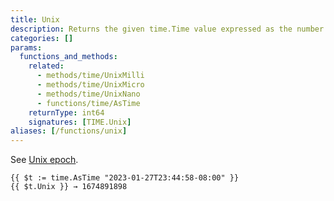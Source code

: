 ```yaml
---
title: Unix
description: Returns the given time.Time value expressed as the number of seconds elapsed since January 1, 1970 UTC.
categories: []
params:
  functions_and_methods:
    related:
      - methods/time/UnixMilli
      - methods/time/UnixMicro
      - methods/time/UnixNano
      - functions/time/AsTime
    returnType: int64
    signatures: [TIME.Unix]
aliases: [/functions/unix]
---
```


See [Unix epoch](https://en.wikipedia.org/wiki/Unix_time).

```go-html-template
{{ $t := time.AsTime "2023-01-27T23:44:58-08:00" }}
{{ $t.Unix }} → 1674891898
```
